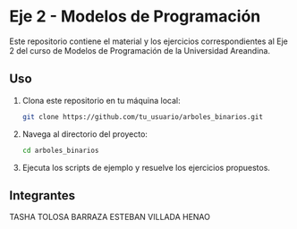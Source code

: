 # Eje 2 - Modelos de Programación

Este repositorio contiene el material y los ejercicios correspondientes al Eje 2 del curso de Modelos de Programación de la Universidad Areandina.

## Uso

1. Clona este repositorio en tu máquina local:
    ```bash
    git clone https://github.com/tu_usuario/arboles_binarios.git
    ```
2. Navega al directorio del proyecto:
    ```bash
    cd arboles_binarios
    ```
3. Ejecuta los scripts de ejemplo y resuelve los ejercicios propuestos.

## Integrantes

TASHA TOLOSA BARRAZA
ESTEBAN VILLADA HENAO